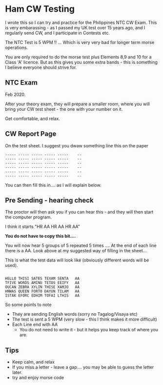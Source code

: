 # Ham CW Testing

I wrote this so I can try and practice for the Philippines NTC CW Exam. This is very embarassing - as I passed my UK test over 15 years ago, and I regularly send CW, and I participate in Contests etc.

The NTC Test is 5 WPM !! ... Which is very very bad for longer term morse operations.

You are only required to do the morse test plus Elements 8,9 and 10 for a Class 'A' licence.
But as this gives you some extra bands - this is something I believe everyone should strive for.

## NTC Exam

Feb 2020.

After your theory exam, they will prepare a smaller room, where you will bring your CW test sheet - the one with your number on it.

Get comfortable, and relax.


## CW Report Page

On the test sheet. I suggest you dwaw something line this on the paper

```
----- ----- ----- ----- -----    --
----- ----- ----- ----- -----    --
----- ----- ----- ----- -----    --
----- ----- ----- ----- -----    --
----- ----- ----- ----- -----    --
----- ----- ----- ----- -----    --
```

You can then fill this in.... as I will explain below.

## Pre Sending  - hearing check

The proctor will then ask you if you can hear this - and they will then start the computer program.

I think it starts "HR AA    HR AA    HR    AA" 

**You do not have to copy this bit....** 

You will now hear 5 groups of 5 repeated 5 times .... At the end of each line there is a AA. Look above at my suggested way of filling in the sheet... 

This is what the test data will look like (obviously different words will be used).


```text

HELLO THISI SATES TEXAM SENTA   AA
TFIVE WORDS AMINU TETOS EEIFY   AA
OUCAN ZEBRA XYLIN THISE XAMJO   AA
HNWAS QUEEN FORTO DAYUN TILAM   AA
ISTAK EFORC EDHIM TOFAI LTHIS   AA

```

So some points to note

  - They are sending English words (sorry no Tagalog/Visaya etc)
  - The test is sent a 5 WPM (very slow - this I think makes it more difficult)
  - Each Line end with AA
    - You do not need to write it - but it helps you keep track of where you are.
  
## Tips

  - Keep calm, and relax
  - If you miss a letter - leave a gap.... you may be able to guess the letter later.
  - try and enjoy morse code


